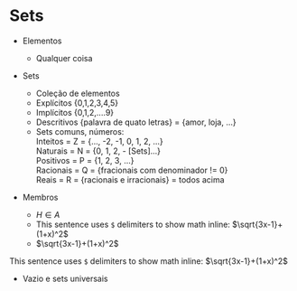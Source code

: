 [comment]: <> "LTeX: language=pt-BR"
# Sets

- Elementos
    - Qualquer coisa

- Sets
    - Coleção de elementos
    - Explícitos {0,1,2,3,4,5}
    - Implícitos {0,1,2,....9}
    - Descritivos {palavra de quato letras} = {amor, loja, ...}
    - Sets comuns, números:  
        Inteitos = Z = {..., -2, -1, 0, 1, 2, ...}  
        Naturais = N = {0, 1, 2, - [Sets]...}  
        Positivos = P = {1, 2, 3, ...}  
        Racionais = Q = {fracionais com denominador != 0}  
        Reais = R = {racionais e irracionais} = todos acima  

- Membros
    - $H \in A$
    - This sentence uses `$` delimiters to show math inline:  $\sqrt{3x-1}+(1+x)^2$
    - $\sqrt{3x-1}+(1+x)^2$
 
 This sentence uses `$` delimiters to show math inline:  $\sqrt{3x-1}+(1+x)^2$

- Vazio e sets universais

